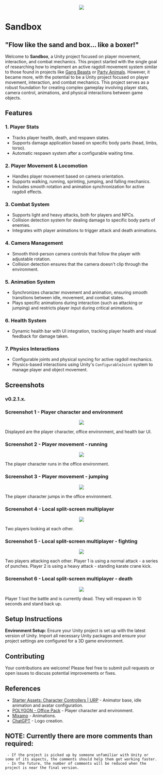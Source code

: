 <p align="center">
     <img src="./Assets/Icon/Icon_small.png">
</p>

#      Sandbox
## "Flow like the sand and box... like a boxer!"

Welcome to **Sandbox**, a Unity project focused on player movement, interaction, and combat mechanics. 
This project started with the single goal of researching how to implement an active ragdoll movement system similar to those found in projects like [Gang Beasts](https://store.steampowered.com/app/285900/Gang_Beasts/) or [Party Animals](https://store.steampowered.com/app/1260320/Party_Animals/).
However, it became more, with the potential to be a Unity project focused on player movement, interaction, and combat mechanics. This project serves as a robust foundation for creating complex gameplay involving player stats, camera control, animations, and physical interactions between game objects.

## Features
### 1. **Player Stats**
   - Tracks player health, death, and respawn states.
   - Supports damage application based on specific body parts (head, limbs, torso).
   - Automatic respawn system after a configurable waiting time.
### 2. **Player Movement & Locomotion**
   - Handles player movement based on camera orientation.
   - Supports walking, running, sprinting, jumping, and falling mechanics.
   - Includes smooth rotation and animation synchronization for active ragdoll effects.
### 3. **Combat System**
   - Supports light and heavy attacks, both for players and NPCs.
   - Collision detection system for dealing damage to specific body parts of enemies.
   - Integrates with player animations to trigger attack and death animations.
### 4. **Camera Management**
   - Smooth third-person camera controls that follow the player with adjustable rotation.
   - Collision detection ensures that the camera doesn't clip through the environment.
### 5. **Animation System**
   - Synchronizes character movement and animation, ensuring smooth transitions between idle, movement, and combat states.
   - Plays specific animations during interaction (such as attacking or jumping) and restricts player input during critical animations.
### 6. **Health System**
   - Dynamic health bar with UI integration, tracking player health and visual feedback for damage taken.
### 7. **Physics Interactions**
   - Configurable joints and physical syncing for active ragdoll mechanics.
   - Physics-based interactions using Unity's `ConfigurableJoint` system to manage player and object movement.

## Screenshots
### v0.2.1.x.

### Screenshot 1 - Player character and environment
<p align="center">
     <img src="./Assets/Screenshots/v0.2_/Screen1.PNG">
</p>
Displayed are the player character, office environment, and health bar UI.

### Screenshot 2 - Player movement - running
<p align="center">
     <img src="./Assets/Screenshots/v0.2_/Screen2.PNG">
</p>
The player character runs in the office environment.

### Screenshot 3 - Player movement - jumping
<p align="center">
     <img src="./Assets/Screenshots/v0.2_/Screen3.PNG">
</p>
The player character jumps in the office environment.

### Screenshot 4 - Local split-screen multiplayer
<p align="center">
     <img src="./Assets/Screenshots/v0.2_/Screen4.PNG">
</p>
Two players looking at each other.

### Screenshot 5 - Local split-screen multiplayer - fighting
<p align="center">
     <img src="./Assets/Screenshots/v0.2_/Screen5.PNG">
</p>
Two players attacking each other. Player 1 is using a normal attack - a series of punches. Player 2 is using a heavy attack - standing karate crane kick.

### Screenshot 6 - Local split-screen multiplayer - death
<p align="center">
     <img src="./Assets/Screenshots/v0.2_/Screen6.PNG">
</p>
Player 1 lost the battle and is currently dead. They will respawn in 10 seconds and stand back up.

## Setup Instructions
**Environment Setup:** Ensure your Unity project is set up with the latest version of Unity. Import all necessary Unity packages and ensure your project settings are configured for a 3D game environment.

## Contributing
Your contributions are welcome! Please feel free to submit pull requests or open issues to discuss potential improvements or fixes.

## References
  - [Starter Assets: Character Controllers | URP](https://assetstore.unity.com/packages/essentials/starter-assets-character-controllers-urp-267961?srsltid=AfmBOorIRbQxpIgeugMWwn579AOXt710GpmXXMskVYN0r4gZCVaKG75M) - Animator base, idle animation and avatar configuration.
  - [POLYGON - Office Pack](https://syntystore.com/products/polygon-office-pack?srsltid=AfmBOop6Qzh26eVqE9uMoD0jaZ-oTSOHeVxC49F_zJaSzAXP3zjr2Hf0) - Player character and environment.
  - [Mixamo](https://www.mixamo.com/#/) - Animations.
  - [ChatGPT](https://openai.com/index/chatgpt/) - Logo creation.

## NOTE: Currently there are more comments than required:
     - If the project is picked up by someone unfamiliar with Unity or some of its aspects, the comments should help them get working faster. 
     - In the future, the number of comments will be reduced when the project is near the final version.
